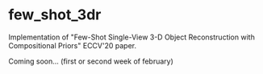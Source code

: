 # few_shot_3dr
Implementation of "Few-Shot Single-View 3-D Object Reconstruction with Compositional Priors" ECCV'20 paper. 

Coming soon... (first or second week of february)

